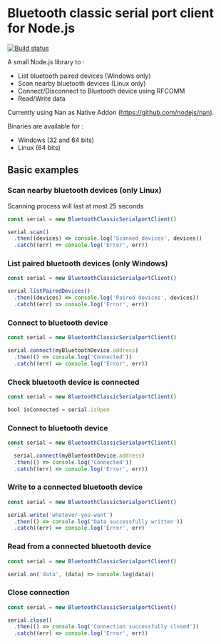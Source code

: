 # Bluetooth classic serial port client for Node.js

[![Build status](https://ci.appveyor.com/api/projects/status/snf6wbvfi10y7d4c/branch/master?svg=true)](https://ci.appveyor.com/project/PatRedway/bluetooth-classic-serialport-client/branch/master)

A small Node.js library to :
* List bluetooth paired devices (Windows only)
* Scan nearby bluetooth devices (Linux only)
* Connect/Disconnect to Bluetooth device using RFCOMM
* Read/Write data

Currently using Nan as Native Addon (https://github.com/nodejs/nan).

Binaries are available for :
* Windows (32 and 64 bits)
* Linux (64 bits)

## Basic examples

### Scan nearby bluetooth devices (only Linux)

Scanning process will last at most 25 seconds

``` javascript
const serial = new BluetoothClassicSerialportClient()

serial.scan()
  .then((devices) => console.log('Scanned devices', devices))
  .catch((err) => console.log('Error', err))
```

### List paired bluetooth devices (only Windows)

``` javascript
const serial = new BluetoothClassicSerialportClient()

serial.listPairedDevices()
  .then((devices) => console.log('Paired devices', devices))
  .catch((err) => console.log('Error', err))
```

### Connect to bluetooth device

``` javascript
const serial = new BluetoothClassicSerialportClient()

serial.connect(myBluetoothDevice.address)
  .then(() => console.log('Connected'))
  .catch((err) => console.log('Error', err))
```

### Check bluetooth device is connected

``` javascript
const serial = new BluetoothClassicSerialportClient()

bool isConnected = serial.isOpen
```

### Connect to bluetooth device

``` javascript
const serial = new BluetoothClassicSerialportClient()

  serial.connect(myBluetoothDevice.address)
  .then(() => console.log('Connected'))
  .catch((err) => console.log('Error', err))
```

### Write to a connected bluetooth device

``` javascript
const serial = new BluetoothClassicSerialportClient()

serial.write('whatever-you-want')
  .then(() => console.log('Data successfully written'))
  .catch((err) => console.log('Error', err)
```

### Read from a connected bluetooth device 

``` javascript
const serial = new BluetoothClassicSerialportClient()

serial.on('data', (data) => console.log(data))
```

### Close connection 

``` javascript
const serial = new BluetoothClassicSerialportClient()

serial.close()
  .then(() => console.log('Connection successfully closed'))
  .catch((err) => console.log('Error', err))
```